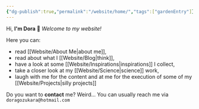 ```yaml
---
{"dg-publish":true,"permalink":"/website/home/","tags":["gardenEntry"]}
---
```



Hi,  **I'm Dora** 👋
*Welcome to my website!*

Here you can: 
- read [[Website/About Me\|about me]], 
- read about what I [[Website/Blog\|think]],
- have a look at some [[Website/Inspirations\|inspirations]] I collect,
- take a closer look at my [[Website/Science\|science]] work,
- laugh with me for the content and at me for the execution of some of my [[Website/Projects\|silly projects]]

Do you want to **contact** me?
Weird... 
You can usually reach me via `doragozukara@hotmail.com`
